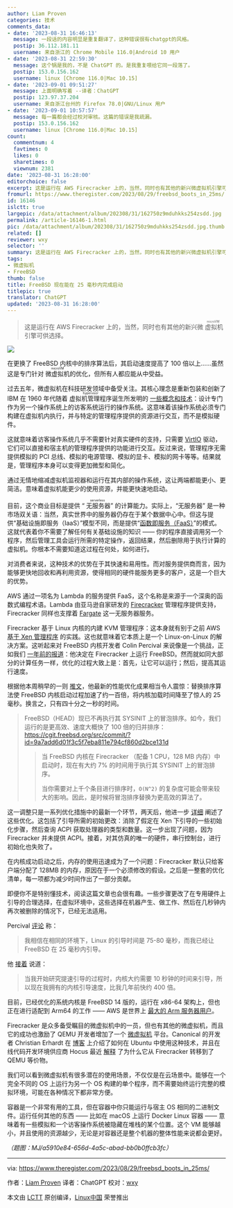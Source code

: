 ```yaml
---
author: Liam Proven
categories: 技术
comments_data:
- date: '2023-08-31 16:46:13'
  message: 一段话的内容明显是重复翻译了，这种错误很有chatgpt的风格。
  postip: 36.112.181.11
  username: 来自浙江的 Chrome Mobile 116.0|Android 10 用户
- date: '2023-08-31 22:59:30'
  message: 这个锅是我的，不是 ChatGPT 的。是我重复喂给它同一段落了。
  postip: 153.0.156.162
  username: linux [Chrome 116.0|Mac 10.15]
- date: '2023-09-01 09:51:27'
  message: 上面明确写着 --译者：ChatGPT
  postip: 123.97.37.204
  username: 来自浙江台州的 Firefox 78.0|GNU/Linux 用户
- date: '2023-09-01 10:57:57'
  message: 每一篇都会经过校对审核。这篇的错误是我疏漏。
  postip: 153.0.156.162
  username: linux [Chrome 116.0|Mac 10.15]
count:
  commentnum: 4
  favtimes: 0
  likes: 0
  sharetimes: 0
  viewnum: 2381
date: '2023-08-31 16:28:00'
editorchoice: false
excerpt: 这是运行在 AWS Firecracker 上的，当然，同时也有其他的新兴微虚拟机引擎可供选择。
fromurl: https://www.theregister.com/2023/08/29/freebsd_boots_in_25ms/
id: 16146
islctt: true
largepic: /data/attachment/album/202308/31/162750z9mduhkks254zsdd.jpg
permalink: /article-16146-1.html
pic: /data/attachment/album/202308/31/162750z9mduhkks254zsdd.jpg.thumb.jpg
related: []
reviewer: wxy
selector: ''
summary: 这是运行在 AWS Firecracker 上的，当然，同时也有其他的新兴微虚拟机引擎可供选择。
tags:
- 微虚拟机
- FreeBSD
thumb: false
title: FreeBSD 现在能在 25 毫秒内完成启动
titlepic: true
translator: ChatGPT
updated: '2023-08-31 16:28:00'
---
```



> 
> 这是运行在 AWS Firecracker 上的，当然，同时也有其他的新兴微<ruby> 虚拟机 <rp>  （ </rp> <rt>  microVM </rt> <rp>  ） </rp></ruby>引擎可供选择。
> 
> 
> 


![](/data/attachment/album/202308/31/162750z9mduhkks254zsdd.jpg)


在更换了 FreeBSD 内核中的排序算法后，其启动速度提高了 100 倍以上……虽然这是专门针对 <ruby> 微虚拟机 <rt>  microVM </rt></ruby> 的优化，但所有人都应能从中受益。


过去五年，微虚拟机在科技研发领域中备受关注。其核心理念是重新包装和创新了 IBM 在 1960 年代随着 <ruby> 虚拟机管理程序 <rt>  hypervisor </rt></ruby> 诞生所发明的 [一些概念和技术](https://www.theregister.com/2011/07/14/brief_history_of_virtualisation_part_2/)：设计专门作为另一个操作系统上的访客系统运行的操作系统。这意味着该操作系统必须专门构建在虚拟机内执行，并与特定的管理程序提供的资源进行交互，而不是模拟硬件。


这就意味着访客操作系统几乎不需要针对真实硬件的支持，只需要 [VirtIO](https://wiki.osdev.org/Virtio) 驱动，它们可以直接和宿主机的管理程序提供的功能进行交互。反过来说，管理程序无需提供模拟的 PCI 总线、模拟的电源管理、模拟的显卡、模拟的网卡等等。结果就是，管理程序本身可以变得更加微型和简化。


通过无情地缩减虚拟机监视器和运行在其内部的操作系统，这让两端都能更小、更简洁。意味着虚拟机能更少的使用资源，并能更快速地启动。


目前，这个商业目标是提供 “<ruby> 无服务器 <rt>  serverless </rt></ruby>” 的计算能力。实际上，“无服务器” 是一种市场双关语：当然，真实世界中的服务器仍存在于某个数据中心中。但这与提供“基础设施即服务（IaaS）”模型不同，而是提供“[函数即服务（FaaS）](https://www.theregister.com/2018/12/19/serverless_computing_study/)”的模式。这就代表着你不需要了解任何有关基础设施的知识 —— 你的程序直接调用另一个程序，然后管理工具会运行所需的特定操作，返回结果，然后删除用于执行计算的虚拟机。你根本不需要知道这过程在何处，如何进行。


对消费者来说，这种技术的优势在于其快速和易用性。而对服务提供商而言，因为能够更快地回收和再利用资源，使得相同的硬件能服务更多的客户，这是一个巨大的优势。


AWS 通过一项名为 Lambda 的服务提供 FaaS，这个名称是来源于一个深奥的函数式编程术语。Lambda 由亚马逊自家研发的 [Firecracker](https://www.theregister.com/2018/11/27/aws_sets_firecracker/) 管理程序提供支持，Firecracker 同样也支撑着 [Fargate](https://www.theregister.com/2020/04/09/aws_revamps_fargate_serverless_containers/) 这一无服务器服务。


Firecracker 基于 Linux 内核的内建 KVM 管理程序：这本身就有别于之前 AWS [基于 Xen 管理程序](https://www.theregister.com/2017/11/07/aws_writes_new_kvm_based_hypervisor_to_make_its_cloud_go_faster/) 的实践。这也就意味着它本质上是一个 Linux-on-Linux 的解决方案。这听起来对 FreeBSD 内核开发者 Colin Percival 来说像是一个挑战，正如我们 [一年前的报道](https://www.theregister.com/2022/10/19/freebsd_comes_to_amazons_lightweight/)：他决定在 Firecracker 上运行 FreeBSD。然而就如同大部分的计算任务一样，优化的过程大致上是：首先，让它可以运行；然后，提高其运行速度。


根据他本周稍早的一则 [推文](https://twitter.com/cperciva/status/1693127769901969772)，他最新的性能优化成果相当令人震惊：替换排序算法使 FreeBSD 内核启动过程加速了约一百倍，将内核加载时间降至了惊人的 25 毫秒。换言之，只有四十分之一秒的时间。



> 
> FreeBSD（HEAD）现已不再执行其 SYSINIT 上的冒泡排序。如今，我们运行的是更高效、速度大概快了 100 倍的归并排序：<https://cgit.freebsd.org/src/commit/?id=9a7add6d01f3c5f7eba811e794cf860d2bce131d>
> 
> 
> 
> > 
> > 当 FreeBSD 内核在 Firecracker （配备 1 CPU，128 MB 内存）中启动时，现在有大约 7% 的时间用于执行其 SYSINIT 上的冒泡排序。
> > 
> > 
> > 当你需要对上千个条目进行排序时，`O(N^2)` 的复杂度可能会带来较大的影响。因此，是时候将冒泡排序替换为更高效的算法了。
> > 
> > 
> > 
> 
> 
> 


这一调整只是一系列优化措施中的最新一个环节，两天后，他进一步 [详细](https://www.usenix.org/publications/loginonline/freebsd-firecracker) 阐述了这些优化。这包括了引导所需的初始更改：消除了假定在 Xen 下引导的一些初始化步骤，然后查询 ACPI 获取处理器的类型和数量。这一步出现了问题，因为 Firecracker 并未提供 ACPI。接着，对其仿真的唯一的硬件，串行控制台，进行初始化也失败了。


在内核成功启动之后，内存的使用迅速成为了一个问题：Firecracker 默认只给客户端分配了 128MB 的内存，原因在于一个必须修改的假设。之后是一整套的优化清单，每一项都为减少时间作出了一部分贡献。


即便你不是特别懂技术，阅读这篇文章也会很有趣。一些步骤更改了在专用硬件上引导的合理选择，在虚拟环境中，这些选择在机器产生、做工作、然后在几秒钟内再次被删除的情况下，已经无法适用。


Percival [评论](https://news.ycombinator.com/item?id=37205578) 称：



> 
> 我相信在相同的环境下，Linux 的引导时间是 75-80 毫秒，而我已经让 FreeBSD 在 25 毫秒内引导。
> 
> 
> 


他 [接着](https://news.ycombinator.com/item?id=37205475) 说道：



> 
> 当我开始研究提速引导的过程时，内核大约需要 10 秒钟的时间来引导，所以现在我拥有的内核引导速度，比我几年前快约 400 倍。
> 
> 
> 


目前，已经优化的系统内核是 FreeBSD 14 版的，运行在 x86-64 架构上，但也正在进行适配到 Arm64 的工作 —— AWS 是世界上 [最大的 Arm 服务器用户](https://www.theregister.com/2023/08/08/amazon_arm_servers/)。


Firecracker 是众多备受瞩目的微虚拟机中的一员，但也有其他的微虚拟机，而且它的成功也激励了 QEMU 开发者增加了一个 [微虚拟机](https://qemu.readthedocs.io/en/v8.1.0/system/i386/microvm.html) 平台。Canonical 的开发者 Christian Erhardt 在 [博客](https://cpaelzer.github.io/blogs/009-microvm-in-ubuntu/) 上介绍了如何在 Ubuntu 中使用这种技术，并且在线代码开发环境供应商 Hocus 最近 [解释](https://hocus.dev/blog/qemu-vs-firecracker/) 了为什么它从 Firecracker 转移到了 QEMU 等价物。


我们可以看到微虚拟机有很多潜在的使用场景，不仅仅是在云场景中。能够在一个完全不同的 OS 上运行为另一个 OS 构建的单个程序，而不需要始终运行完整的模拟环境，可能在各种情况下都非常方便。


容器是一个非常有用的工具，但在容器中你只能运行与宿主 OS 相同的二进制文件。运行任何其他的东西 —— 比如在 macOS 上运行 Docker Linux 容器 —— 意味着有一些模拟和一个访客操作系统被隐藏在堆栈的某个位置。这个 VM 能够越小，并且使用的资源越少，无论是对容器还是整个机器的整体性能来说都会更好。


*（题图：MJ/a5910e84-656d-4a5c-abad-bb0b0ffcb3fc）*




---


via: <https://www.theregister.com/2023/08/29/freebsd_boots_in_25ms/> 


作者：[Liam Proven](https://www.theregister.com/Author/Liam-Proven) 译者：ChatGPT 校对：[wxy](https://github.com/wxy)


本文由 [LCTT](https://github.com/LCTT/TranslateProject) 原创编译，[Linux中国](/article-16144-1.html) 荣誉推出